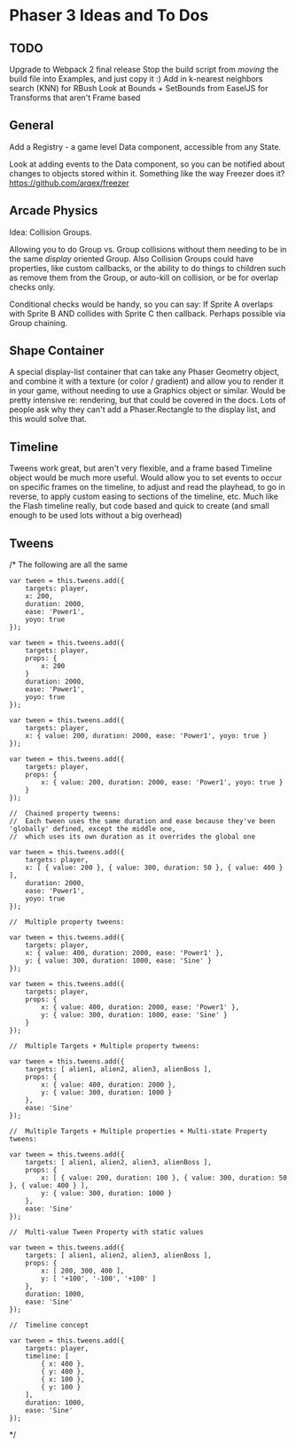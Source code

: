 # Phaser 3 Ideas and To Dos

TODO
----

Upgrade to Webpack 2 final release
Stop the build script from _moving_ the build file into Examples, and just copy it :)
Add in k-nearest neighbors search (KNN) for RBush
Look at Bounds + SetBounds from EaselJS for Transforms that aren't Frame based

General
-------

Add a Registry -  a game level Data component, accessible from any State.

Look at adding events to the Data component, so you can be notified about changes to objects stored within it. Something like the way Freezer does it? https://github.com/arqex/freezer


Arcade Physics
--------------

Idea: Collision Groups.

Allowing you to do Group vs. Group collisions without them needing to be in the same _display_ oriented Group. Also Collision Groups could have properties, like custom callbacks, or the ability to do things to children such as remove them from the Group, or auto-kill on collision, or be for overlap checks only.

Conditional checks would be handy, so you can say: If Sprite A overlaps with Sprite B AND collides with Sprite C then callback. Perhaps possible via Group chaining.


Shape Container
---------------

A special display-list container that can take any Phaser Geometry object, and combine it with a texture (or color / gradient) and allow you to render it in your game, without needing to use a Graphics object or similar. Would be pretty intensive re: rendering, but that could be covered in the docs. Lots of people ask why they can't add a Phaser.Rectangle to the display list, and this would solve that.


Timeline
--------

Tweens work great, but aren't very flexible, and a frame based Timeline object would be much more useful. Would allow you to set events to occur on specific frames on the timeline, to adjust and read the playhead, to go in reverse, to apply custom easing to sections of the timeline, etc. Much like the Flash timeline really, but code based and quick to create (and small enough to be used lots without a big overhead)

Tweens
------

/*
    The following are all the same

    var tween = this.tweens.add({
        targets: player,
        x: 200,
        duration: 2000,
        ease: 'Power1',
        yoyo: true
    });

    var tween = this.tweens.add({
        targets: player,
        props: {
            x: 200
        }
        duration: 2000,
        ease: 'Power1',
        yoyo: true
    });

    var tween = this.tweens.add({
        targets: player,
        x: { value: 200, duration: 2000, ease: 'Power1', yoyo: true }
    });

    var tween = this.tweens.add({
        targets: player,
        props: {
            x: { value: 200, duration: 2000, ease: 'Power1', yoyo: true }
        }
    });

    //  Chained property tweens:
    //  Each tween uses the same duration and ease because they've been 'globally' defined, except the middle one,
    //  which uses its own duration as it overrides the global one

    var tween = this.tweens.add({
        targets: player,
        x: [ { value: 200 }, { value: 300, duration: 50 }, { value: 400 } ],
        duration: 2000,
        ease: 'Power1',
        yoyo: true
    });

    //  Multiple property tweens:

    var tween = this.tweens.add({
        targets: player,
        x: { value: 400, duration: 2000, ease: 'Power1' },
        y: { value: 300, duration: 1000, ease: 'Sine' }
    });

    var tween = this.tweens.add({
        targets: player,
        props: {
            x: { value: 400, duration: 2000, ease: 'Power1' },
            y: { value: 300, duration: 1000, ease: 'Sine' }
        }
    });

    //  Multiple Targets + Multiple property tweens:

    var tween = this.tweens.add({
        targets: [ alien1, alien2, alien3, alienBoss ],
        props: {
            x: { value: 400, duration: 2000 },
            y: { value: 300, duration: 1000 }
        },
        ease: 'Sine'
    });

    //  Multiple Targets + Multiple properties + Multi-state Property tweens:

    var tween = this.tweens.add({
        targets: [ alien1, alien2, alien3, alienBoss ],
        props: {
            x: [ { value: 200, duration: 100 }, { value: 300, duration: 50 }, { value: 400 } ],
            y: { value: 300, duration: 1000 }
        },
        ease: 'Sine'
    });

    //  Multi-value Tween Property with static values

    var tween = this.tweens.add({
        targets: [ alien1, alien2, alien3, alienBoss ],
        props: {
            x: [ 200, 300, 400 ],
            y: [ '+100', '-100', '+100' ]
        },
        duration: 1000,
        ease: 'Sine'
    });
    
    //  Timeline concept

    var tween = this.tweens.add({
        targets: player,
        timeline: [
            { x: 400 },
            { y: 400 },
            { x: 100 },
            { y: 100 }
        ],
        duration: 1000,
        ease: 'Sine'
    });

 */
